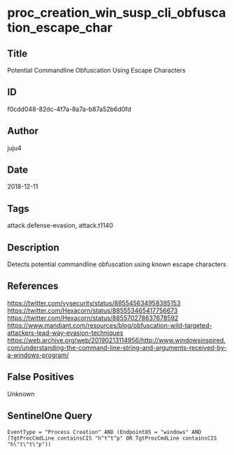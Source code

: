 # proc_creation_win_susp_cli_obfuscation_escape_char

## Title
Potential Commandline Obfuscation Using Escape Characters

## ID
f0cdd048-82dc-4f7a-8a7a-b87a52b6d0fd

## Author
juju4

## Date
2018-12-11

## Tags
attack.defense-evasion, attack.t1140

## Description
Detects potential commandline obfuscation using known escape characters

## References
https://twitter.com/vysecurity/status/885545634958385153
https://twitter.com/Hexacorn/status/885553465417756673
https://twitter.com/Hexacorn/status/885570278637678592
https://www.mandiant.com/resources/blog/obfuscation-wild-targeted-attackers-lead-way-evasion-techniques
https://web.archive.org/web/20190213114956/http://www.windowsinspired.com/understanding-the-command-line-string-and-arguments-received-by-a-windows-program/

## False Positives
Unknown

## SentinelOne Query
```
EventType = "Process Creation" AND (EndpointOS = "windows" AND (TgtProcCmdLine containsCIS "h^t^t^p" OR TgtProcCmdLine containsCIS "h\"t\"t\"p"))

```